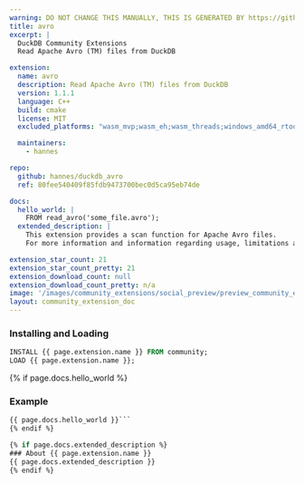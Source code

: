 ```yaml
---
warning: DO NOT CHANGE THIS MANUALLY, THIS IS GENERATED BY https://github/duckdb/community-extensions repository, check README there
title: avro
excerpt: |
  DuckDB Community Extensions
  Read Apache Avro (TM) files from DuckDB

extension:
  name: avro
  description: Read Apache Avro (TM) files from DuckDB
  version: 1.1.1
  language: C++
  build: cmake
  license: MIT
  excluded_platforms: "wasm_mvp;wasm_eh;wasm_threads;windows_amd64_rtools;windows_amd64_mingw"

  maintainers:
    - hannes

repo:
  github: hannes/duckdb_avro
  ref: 80fee540409f85fdb9473700bec0d5ca95eb74de

docs:
  hello_world: |
    FROM read_avro('some_file.avro');
  extended_description: |
    This extension provides a scan function for Apache Avro files.
    For more information and information regarding usage, limitations and performance, see the [README](https://github.com/hannes/duckdb_avro) and the [announcement blog post](https://duckdb.org/2024/12/09/duckdb-avro-extension).

extension_star_count: 21
extension_star_count_pretty: 21
extension_download_count: null
extension_download_count_pretty: n/a
image: '/images/community_extensions/social_preview/preview_community_extension_avro.png'
layout: community_extension_doc
---
```


### Installing and Loading
```sql
INSTALL {{ page.extension.name }} FROM community;
LOAD {{ page.extension.name }};
```

{% if page.docs.hello_world %}
### Example
```sql
{{ page.docs.hello_world }}```
{% endif %}

{% if page.docs.extended_description %}
### About {{ page.extension.name }}
{{ page.docs.extended_description }}
{% endif %}


